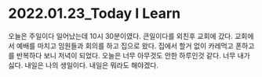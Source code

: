 # 2022.01.23_Today I Learn

오늘은 주일이다 일어났는데 10시 30분이였다. 큰일이다를 외친후 교회에 갔다. 교회에서 예배를 마치고 임원들과 회의를 하고 집으로 왔다. 집에서 할거 없이 카레먹고 폰하고를 반복하다 보니 저녁이 되었다. 오늘은 너무 아무것도 안한 하루인것 같다. 너무 내가 싫다. 내일은 나의 생일이다. 내일은 뭐라도 해야겠다.
